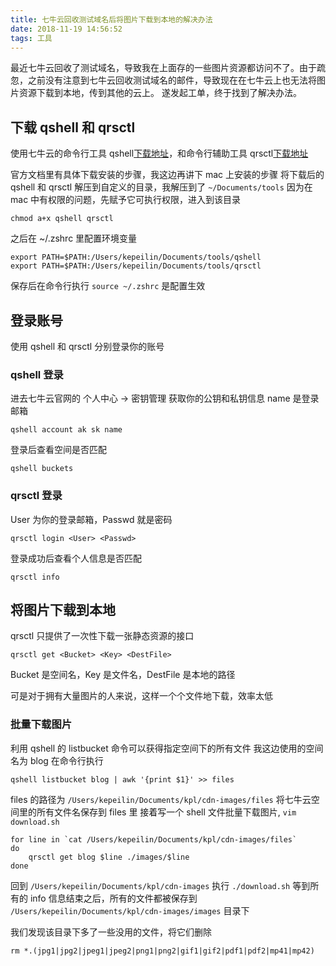 ```yaml
---
title: 七牛云回收测试域名后将图片下载到本地的解决办法
date: 2018-11-19 14:56:52
tags: 工具
---
```

最近七牛云回收了测试域名，导致我在上面存的一些图片资源都访问不了。由于疏忽，之前没有注意到七牛云回收测试域名的邮件，导致现在在七牛云上也无法将图片资源下载到本地，传到其他的云上。
遂发起工单，终于找到了解决办法。

<!-- more -->

## 下载 qshell 和 qrsctl
使用七牛云的命令行工具 qshell[下载地址](https://developer.qiniu.com/kodo/tools/1302/qshell)，和命令行辅助工具 qrsctl[下载地址](https://developer.qiniu.com/kodo/tools/1300/qrsctl)

官方文档里有具体下载安装的步骤，我这边再讲下 mac 上安装的步骤
将下载后的 qshell 和 qrsctl 解压到自定义的目录，我解压到了 `~/Documents/tools`
因为在 mac 中有权限的问题，先赋予它可执行权限，进入到该目录
```
chmod a+x qshell qrsctl 
```
之后在 ~/.zshrc 里配置环境变量
```
export PATH=$PATH:/Users/kepeilin/Documents/tools/qshell
export PATH=$PATH:/Users/kepeilin/Documents/tools/qrsctl
```

保存后在命令行执行 `source ~/.zshrc` 是配置生效

## 登录账号
使用 qshell 和 qrsctl 分别登录你的账号
### qshell 登录
进去七牛云官网的 个人中心 -> 密钥管理 获取你的公钥和私钥信息
name 是登录邮箱
```
qshell account ak sk name
```
登录后查看空间是否匹配
```
qshell buckets
```

### qrsctl 登录
User 为你的登录邮箱，Passwd 就是密码
```
qrsctl login <User> <Passwd>
```
登录成功后查看个人信息是否匹配
```
qrsctl info
```

## 将图片下载到本地
qrsctl 只提供了一次性下载一张静态资源的接口
```
qrsctl get <Bucket> <Key> <DestFile>
```
Bucket 是空间名，Key 是文件名，DestFile 是本地的路径

可是对于拥有大量图片的人来说，这样一个个文件地下载，效率太低

### 批量下载图片
利用 qshell 的 listbucket 命令可以获得指定空间下的所有文件
我这边使用的空间名为 blog
在命令行执行
```
qshell listbucket blog | awk '{print $1}' >> files
```
files 的路径为 `/Users/kepeilin/Documents/kpl/cdn-images/files`
将七牛云空间里的所有文件名保存到 files 里
接着写一个 shell 文件批量下载图片, `vim download.sh`
```
for line in `cat /Users/kepeilin/Documents/kpl/cdn-images/files`
do
    qrsctl get blog $line ./images/$line
done
```
回到 `/Users/kepeilin/Documents/kpl/cdn-images` 执行 `./download.sh`
等到所有的 info 信息结束之后，所有的文件都被保存到 `/Users/kepeilin/Documents/kpl/cdn-images/images` 目录下
 
我们发现该目录下多了一些没用的文件，将它们删除
```
rm *.(jpg1|jpg2|jpeg1|jpeg2|png1|png2|gif1|gif2|pdf1|pdf2|mp41|mp42)
```